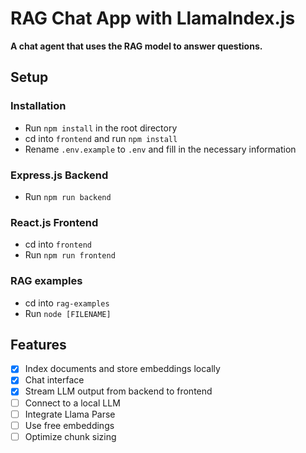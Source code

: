 # RAG Chat App with LlamaIndex.js

**A chat agent that uses the RAG model to answer questions.**

## Setup

### Installation

- Run `npm install` in the root directory
- cd into `frontend` and run `npm install`
- Rename `.env.example` to `.env` and fill in the necessary information

### Express.js Backend

- Run `npm run backend`

### React.js Frontend

- cd into `frontend`
- Run `npm run frontend`

### RAG examples

- cd into `rag-examples`
- Run `node [FILENAME]`

## Features

- [x] Index documents and store embeddings locally
- [x] Chat interface
- [x] Stream LLM output from backend to frontend
- [ ] Connect to a local LLM
- [ ] Integrate Llama Parse
- [ ] Use free embeddings
- [ ] Optimize chunk sizing
